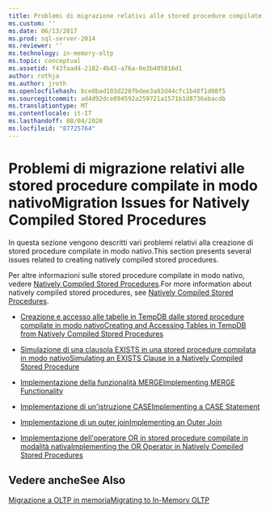 ```yaml
---
title: Problemi di migrazione relativi alle stored procedure compilate in modo nativo | Microsoft Docs
ms.custom: ''
ms.date: 06/13/2017
ms.prod: sql-server-2014
ms.reviewer: ''
ms.technology: in-memory-oltp
ms.topic: conceptual
ms.assetid: f43faad4-2182-4b43-a76a-0e3b405816d1
author: rothja
ms.author: jroth
ms.openlocfilehash: bce0bad103d228fbdee3a02d44cfc1b48f1d08f5
ms.sourcegitcommit: ad4d92dce894592a259721a1571b1d8736abacdb
ms.translationtype: MT
ms.contentlocale: it-IT
ms.lasthandoff: 08/04/2020
ms.locfileid: "87725764"
---
```

# <a name="migration-issues-for-natively-compiled-stored-procedures"></a><span data-ttu-id="ec790-102">Problemi di migrazione relativi alle stored procedure compilate in modo nativo</span><span class="sxs-lookup"><span data-stu-id="ec790-102">Migration Issues for Natively Compiled Stored Procedures</span></span>
  <span data-ttu-id="ec790-103">In questa sezione vengono descritti vari problemi relativi alla creazione di stored procedure compilate in modo nativo.</span><span class="sxs-lookup"><span data-stu-id="ec790-103">This section presents several issues related to creating natively compiled stored procedures.</span></span>  
  
 <span data-ttu-id="ec790-104">Per altre informazioni sulle stored procedure compilate in modo nativo, vedere [Natively Compiled Stored Procedures](natively-compiled-stored-procedures.md).</span><span class="sxs-lookup"><span data-stu-id="ec790-104">For more information about natively compiled stored procedures, see [Natively Compiled Stored Procedures](natively-compiled-stored-procedures.md).</span></span>  
  
-   [<span data-ttu-id="ec790-105">Creazione e accesso alle tabelle in TempDB dalle stored procedure compilate in modo nativo</span><span class="sxs-lookup"><span data-stu-id="ec790-105">Creating and Accessing Tables in TempDB from Natively Compiled Stored Procedures</span></span>](create-and-access-tables-in-tempdb-from-stored-procedures.md)  
  
-   [<span data-ttu-id="ec790-106">Simulazione di una clausola EXISTS in una stored procedure compilata in modo nativo</span><span class="sxs-lookup"><span data-stu-id="ec790-106">Simulating an EXISTS Clause in a Natively Compiled Stored Procedure</span></span>](simulating-an-if-while-exists-statement-in-a-natively-compiled-module.md)  
  
-   [<span data-ttu-id="ec790-107">Implementazione della funzionalità MERGE</span><span class="sxs-lookup"><span data-stu-id="ec790-107">Implementing MERGE Functionality</span></span>](implementing-merge-functionality-in-a-natively-compiled-stored-procedure.md)  
  
-   [<span data-ttu-id="ec790-108">Implementazione di un'istruzione CASE</span><span class="sxs-lookup"><span data-stu-id="ec790-108">Implementing a CASE Statement</span></span>](implementing-a-case-expression-in-a-natively-compiled-stored-procedure.md)  
  
-   [<span data-ttu-id="ec790-109">Implementazione di un outer join</span><span class="sxs-lookup"><span data-stu-id="ec790-109">Implementing an Outer Join</span></span>](implementing-an-outer-join.md)  
  
-   [<span data-ttu-id="ec790-110">Implementazione dell'operatore OR in stored procedure compilate in modalità nativa</span><span class="sxs-lookup"><span data-stu-id="ec790-110">Implementing the OR Operator in Natively Compiled Stored Procedures</span></span>](../../database-engine/implementing-the-or-operator-in-natively-compiled-stored-procedures.md)  
  
## <a name="see-also"></a><span data-ttu-id="ec790-111">Vedere anche</span><span class="sxs-lookup"><span data-stu-id="ec790-111">See Also</span></span>  
 [<span data-ttu-id="ec790-112">Migrazione a OLTP in memoria</span><span class="sxs-lookup"><span data-stu-id="ec790-112">Migrating to In-Memory OLTP</span></span>](migrating-to-in-memory-oltp.md)  
  
  
